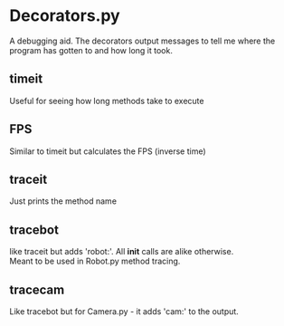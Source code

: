 # Decorators.py

A debugging aid. The decorators output messages to tell me where the program has gotten to and how long it took.

## timeit
Useful for seeing how long methods take to execute

## FPS  
Similar to timeit but calculates the FPS (inverse time)

## traceit  
Just prints the method name

## tracebot
like traceit but adds 'robot:'. All __init__ calls are alike otherwise.  
Meant to be used in Robot.py method tracing.

## tracecam  
Like tracebot but for Camera.py - it adds 'cam:' to the output.
